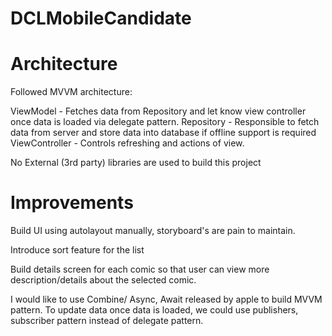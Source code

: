 # DCLMobileCandidate


# Architecture

Followed MVVM architecture:

ViewModel - Fetches data from Repository and let know view controller once data is loaded via delegate pattern.
Repository - Responsible to fetch data from server and store data into database if offline support is required
ViewController - Controls refreshing and actions of view.

No External (3rd party) libraries are used to build this project

# Improvements

Build UI using autolayout manually, storyboard's are pain to maintain.

Introduce sort feature for the list

Build details screen for each comic so that user can view more description/details about the selected comic.

I would like to use Combine/ Async, Await released by apple to build MVVM pattern. To update data once data is loaded, we could use publishers, subscriber pattern instead of delegate pattern.



